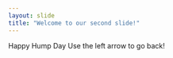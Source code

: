 ```yaml
---
layout: slide
title: "Welcome to our second slide!"
---
```

Happy Hump Day
Use the left arrow to go back!
